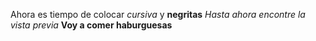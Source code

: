 Ahora es tiempo de colocar *cursiva* y **negritas**
*Hasta ahora encontre la vista previa*
**Voy a comer haburguesas**
